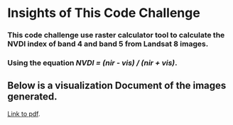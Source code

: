 # Insights of This Code Challenge
### This code challenge use raster calculator tool to calculate the NVDI index of band 4 and band 5 from Landsat 8 images.

### Using the equation  ***NVDI =  (nir - vis) / (nir + vis)***.


## Below is a visualization Document of the images generated.
[Link to pdf](file:///C:/Users/Student/Desktop/NVID.pdf).
